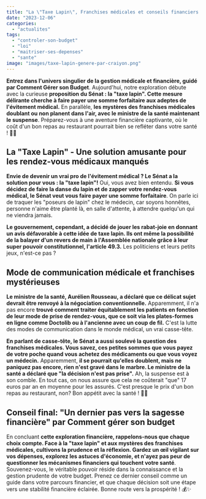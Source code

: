 ```yaml
---
title: "La \"Taxe Lapin\", Franchises médicales et conseils financiers incontournables"
date: "2023-12-06"
categories: 
  - "actualites"
tags: 
  - "controler-son-budget"
  - "loi"
  - "maitriser-ses-depenses"
  - "sante"
image: "images/taxe-lapin-genere-par-craiyon.png"
---
```


**Entrez dans l'univers singulier de la gestion médicale et financière, guidé par Comment Gérer son Budget**. Aujourd'hui, notre exploration débute avec la curieuse **proposition du Sénat : la "taxe lapin". Cette mesure délirante cherche à faire payer une somme forfaitaire aux adeptes de l'évitement médical.** En parallèle, **les mystères des franchises médicales doublant ou non planent dans l'air, avec le ministre de la santé maintenant le suspense**. Préparez-vous à une aventure financière captivante, où le coût d'un bon repas au restaurant pourrait bien se refléter dans votre santé ! 🥦💉

## **La "Taxe Lapin" - Une solution amusante pour les rendez-vous médicaux manqués**

**Envie de devenir un vrai pro de l'évitement médical ? Le Sénat a la solution pour vous : la "taxe lapin"!** Oui, vous avez bien entendu. **Si vous décidez de faire la danse du lapin et de zapper votre rendez-vous médical, le Sénat veut vous faire payer une somme forfaitaire**. On parle ici de traquer les "poseurs de lapin" chez le médecin, car soyons honnêtes, personne n'aime être planté là, en salle d'attente, à attendre quelqu'un qui ne viendra jamais.

**Le gouvernement, cependant, a décidé de jouer les rabat-joie en donnant un avis défavorable à cette idée de taxe lapin. Ils ont même la possibilité de la balayer d'un revers de main à l'Assemblée nationale grâce à leur super pouvoir constitutionnel, l'article 49.3.** Les politiciens et leurs petits jeux, n'est-ce pas ?

## **Mode de communication médicale et franchises mystérieuses**

**Le ministre de la santé, Aurélien Rousseau, a déclaré que ce délicat sujet devrait être renvoyé à la négociation conventionnelle.** Apparemment, il n'a pas encore **trouvé comment traiter équitablement les patients en fonction de leur mode de prise de rendez-vous, que ce soit via les plates-formes en ligne comme Doctolib ou à l'ancienne avec un coup de fil.** C'est la lutte des modes de communication dans le monde médical, un vrai casse-tête.

**En parlant de casse-tête, le Sénat a aussi soulevé la question des franchises médicales. Vous savez, ces petites sommes que vous payez de votre poche quand vous achetez des médicaments ou que vous voyez un médecin.** Apparemment, **il se pourrait qu'elles doublent, mais ne paniquez pas encore, rien n'est gravé dans le marbre. Le ministre de la santé a déclaré que "la décision n'est pas prise".** Ah, la suspense est à son comble. En tout cas, on nous assure que cela ne coûterait "que" 17 euros par an en moyenne pour les assurés. C'est presque le prix d'un bon repas au restaurant, non? Bon appétit avec la santé ! 🥦💉

## **Conseil final: "Un dernier pas vers la sagesse financière" par Comment gérer son budget**

En concluant **cette exploration financière, rappelons-nous que chaque choix compte. Face à la "taxe lapin" et aux mystères des franchises médicales, cultivons la prudence et la réflexion. Gardez un œil vigilant sur vos dépenses, explorez les astuces d'économie, et n'ayez pas peur de questionner les mécanismes financiers qui touchent votre santé**. Souvenez-vous, le véritable pouvoir réside dans la connaissance et la gestion prudente de votre budget. Prenez ce dernier conseil comme un guide dans votre parcours financier, et que chaque décision soit une étape vers une stabilité financière éclairée. Bonne route vers la prospérité ! 💰✨
